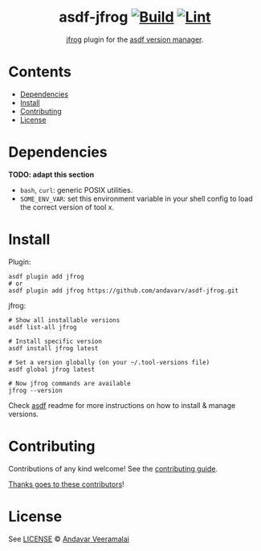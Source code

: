 <div align="center">

# asdf-jfrog [![Build](https://github.com/andavarv/asdf-jfrog/actions/workflows/build.yml/badge.svg)](https://github.com/andavarv/asdf-jfrog/actions/workflows/build.yml) [![Lint](https://github.com/andavarv/asdf-jfrog/actions/workflows/lint.yml/badge.svg)](https://github.com/andavarv/asdf-jfrog/actions/workflows/lint.yml)

[jfrog](https://github.com/andavarv/jfrog) plugin for the [asdf version manager](https://asdf-vm.com).

</div>

# Contents

- [Dependencies](#dependencies)
- [Install](#install)
- [Contributing](#contributing)
- [License](#license)

# Dependencies

**TODO: adapt this section**

- `bash`, `curl`: generic POSIX utilities.
- `SOME_ENV_VAR`: set this environment variable in your shell config to load the correct version of tool x.

# Install

Plugin:

```shell
asdf plugin add jfrog
# or
asdf plugin add jfrog https://github.com/andavarv/asdf-jfrog.git
```

jfrog:

```shell
# Show all installable versions
asdf list-all jfrog

# Install specific version
asdf install jfrog latest

# Set a version globally (on your ~/.tool-versions file)
asdf global jfrog latest

# Now jfrog commands are available
jfrog --version
```

Check [asdf](https://github.com/asdf-vm/asdf) readme for more instructions on how to
install & manage versions.

# Contributing

Contributions of any kind welcome! See the [contributing guide](contributing.md).

[Thanks goes to these contributors](https://github.com/andavarv/asdf-jfrog/graphs/contributors)!

# License

See [LICENSE](LICENSE) © [Andavar Veeramalai](https://github.com/andavarv/)
